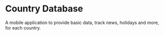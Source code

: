 # Country Database
A mobile application to provide basic data, track news, holidays and more, for each country.
